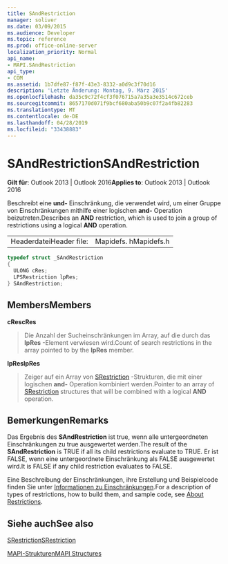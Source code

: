 ```yaml
---
title: SAndRestriction
manager: soliver
ms.date: 03/09/2015
ms.audience: Developer
ms.topic: reference
ms.prod: office-online-server
localization_priority: Normal
api_name:
- MAPI.SAndRestriction
api_type:
- COM
ms.assetid: 1b7dfe87-f87f-43e3-8332-a0d9c3f70d16
description: 'Letzte Änderung: Montag, 9. März 2015'
ms.openlocfilehash: da35c9c72f4cf3f076715a7a35a3e3514c672ceb
ms.sourcegitcommit: 8657170d071f9bcf680aba50b9c07f2a4fb82283
ms.translationtype: MT
ms.contentlocale: de-DE
ms.lasthandoff: 04/28/2019
ms.locfileid: "33438883"
---
```

# <a name="sandrestriction"></a><span data-ttu-id="0b5b3-103">SAndRestriction</span><span class="sxs-lookup"><span data-stu-id="0b5b3-103">SAndRestriction</span></span>

  
  
<span data-ttu-id="0b5b3-104">**Gilt für**: Outlook 2013 | Outlook 2016</span><span class="sxs-lookup"><span data-stu-id="0b5b3-104">**Applies to**: Outlook 2013 | Outlook 2016</span></span> 
  
<span data-ttu-id="0b5b3-105">Beschreibt eine **und-** Einschränkung, die verwendet wird, um einer Gruppe von Einschränkungen mithilfe einer logischen **and-** Operation beizutreten.</span><span class="sxs-lookup"><span data-stu-id="0b5b3-105">Describes an **AND** restriction, which is used to join a group of restrictions using a logical **AND** operation.</span></span> 
  
|||
|:-----|:-----|
|<span data-ttu-id="0b5b3-106">Headerdatei</span><span class="sxs-lookup"><span data-stu-id="0b5b3-106">Header file:</span></span>  <br/> |<span data-ttu-id="0b5b3-107">Mapidefs. h</span><span class="sxs-lookup"><span data-stu-id="0b5b3-107">Mapidefs.h</span></span>  <br/> |
   
```cpp
typedef struct _SAndRestriction
{
  ULONG cRes;
  LPSRestriction lpRes;
} SAndRestriction;

```

## <a name="members"></a><span data-ttu-id="0b5b3-108">Members</span><span class="sxs-lookup"><span data-stu-id="0b5b3-108">Members</span></span>

 <span data-ttu-id="0b5b3-109">**cRes**</span><span class="sxs-lookup"><span data-stu-id="0b5b3-109">**cRes**</span></span>
  
> <span data-ttu-id="0b5b3-110">Die Anzahl der Sucheinschränkungen im Array, auf die durch das **lpRes** -Element verwiesen wird.</span><span class="sxs-lookup"><span data-stu-id="0b5b3-110">Count of search restrictions in the array pointed to by the **lpRes** member.</span></span> 
    
 <span data-ttu-id="0b5b3-111">**lpRes**</span><span class="sxs-lookup"><span data-stu-id="0b5b3-111">**lpRes**</span></span>
  
> <span data-ttu-id="0b5b3-112">Zeiger auf ein Array von [SRestriction](srestriction.md) -Strukturen, die mit einer logischen **and-** Operation kombiniert werden.</span><span class="sxs-lookup"><span data-stu-id="0b5b3-112">Pointer to an array of [SRestriction](srestriction.md) structures that will be combined with a logical **AND** operation.</span></span> 
    
## <a name="remarks"></a><span data-ttu-id="0b5b3-113">Bemerkungen</span><span class="sxs-lookup"><span data-stu-id="0b5b3-113">Remarks</span></span>

<span data-ttu-id="0b5b3-114">Das Ergebnis des **SAndRestriction** ist true, wenn alle untergeordneten Einschränkungen zu true ausgewertet werden.</span><span class="sxs-lookup"><span data-stu-id="0b5b3-114">The result of the **SAndRestriction** is TRUE if all its child restrictions evaluate to TRUE.</span></span> <span data-ttu-id="0b5b3-115">Er ist FALSE, wenn eine untergeordnete Einschränkung als FALSE ausgewertet wird.</span><span class="sxs-lookup"><span data-stu-id="0b5b3-115">It is FALSE if any child restriction evaluates to FALSE.</span></span> 
  
<span data-ttu-id="0b5b3-116">Eine Beschreibung der Einschränkungen, ihre Erstellung und Beispielcode finden Sie unter [Informationen zu Einschränkungen](about-restrictions.md).</span><span class="sxs-lookup"><span data-stu-id="0b5b3-116">For a description of types of restrictions, how to build them, and sample code, see [About Restrictions](about-restrictions.md).</span></span>
  
## <a name="see-also"></a><span data-ttu-id="0b5b3-117">Siehe auch</span><span class="sxs-lookup"><span data-stu-id="0b5b3-117">See also</span></span>



[<span data-ttu-id="0b5b3-118">SRestriction</span><span class="sxs-lookup"><span data-stu-id="0b5b3-118">SRestriction</span></span>](srestriction.md)


[<span data-ttu-id="0b5b3-119">MAPI-Strukturen</span><span class="sxs-lookup"><span data-stu-id="0b5b3-119">MAPI Structures</span></span>](mapi-structures.md)

